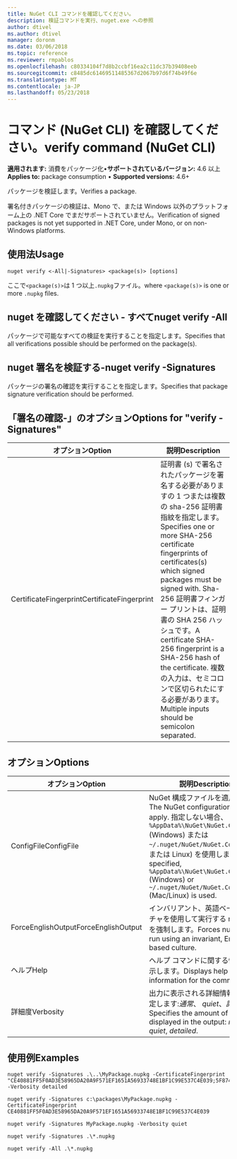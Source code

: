 ```yaml
---
title: NuGet CLI コマンドを確認してください。
description: 検証コマンドを実行、nuget.exe への参照
author: dtivel
ms.author: dtivel
manager: doronm
ms.date: 03/06/2018
ms.topic: reference
ms.reviewer: rmpablos
ms.openlocfilehash: c80334104f7d8b2ccbf16ea2c11dc37b39408eeb
ms.sourcegitcommit: c8485dc61469511485367d2067b97d6f74b49f6e
ms.translationtype: MT
ms.contentlocale: ja-JP
ms.lasthandoff: 05/23/2018
---
```

# <a name="verify-command-nuget-cli"></a><span data-ttu-id="e3410-103">コマンド (NuGet CLI) を確認してください。</span><span class="sxs-lookup"><span data-stu-id="e3410-103">verify command (NuGet CLI)</span></span>

<span data-ttu-id="e3410-104">**適用されます:** 消費をパッケージ化&bullet;**サポートされているバージョン:** 4.6 以上</span><span class="sxs-lookup"><span data-stu-id="e3410-104">**Applies to:** package consumption &bullet; **Supported versions:** 4.6+</span></span>

<span data-ttu-id="e3410-105">パッケージを検証します。</span><span class="sxs-lookup"><span data-stu-id="e3410-105">Verifies a package.</span></span>

<span data-ttu-id="e3410-106">署名付きパッケージの検証は、Mono で、または Windows 以外のプラットフォーム上の .NET Core でまだサポートされていません。</span><span class="sxs-lookup"><span data-stu-id="e3410-106">Verification of signed packages is not yet supported in .NET Core, under Mono, or on non-Windows platforms.</span></span>

## <a name="usage"></a><span data-ttu-id="e3410-107">使用法</span><span class="sxs-lookup"><span data-stu-id="e3410-107">Usage</span></span>

```cli
nuget verify <-All|-Signatures> <package(s)> [options]
```

<span data-ttu-id="e3410-108">ここで`<package(s)>`は 1 つ以上`.nupkg`ファイル。</span><span class="sxs-lookup"><span data-stu-id="e3410-108">where `<package(s)>` is one or more `.nupkg` files.</span></span>

## <a name="nuget-verify--all"></a><span data-ttu-id="e3410-109">nuget を確認してください - すべて</span><span class="sxs-lookup"><span data-stu-id="e3410-109">nuget verify -All</span></span>

<span data-ttu-id="e3410-110">パッケージで可能なすべての検証を実行することを指定します。</span><span class="sxs-lookup"><span data-stu-id="e3410-110">Specifies that all verifications possible should be performed on the package(s).</span></span>

## <a name="nuget-verify--signatures"></a><span data-ttu-id="e3410-111">nuget 署名を検証する-</span><span class="sxs-lookup"><span data-stu-id="e3410-111">nuget verify -Signatures</span></span>

<span data-ttu-id="e3410-112">パッケージの署名の確認を実行することを指定します。</span><span class="sxs-lookup"><span data-stu-id="e3410-112">Specifies that package signature verification should be performed.</span></span>

## <a name="options-for-verify--signatures"></a><span data-ttu-id="e3410-113">「署名の確認-」のオプション</span><span class="sxs-lookup"><span data-stu-id="e3410-113">Options for "verify -Signatures"</span></span>

| <span data-ttu-id="e3410-114">オプション</span><span class="sxs-lookup"><span data-stu-id="e3410-114">Option</span></span> | <span data-ttu-id="e3410-115">説明</span><span class="sxs-lookup"><span data-stu-id="e3410-115">Description</span></span> |
| --- | --- |
| <span data-ttu-id="e3410-116">CertificateFingerprint</span><span class="sxs-lookup"><span data-stu-id="e3410-116">CertificateFingerprint</span></span> | <span data-ttu-id="e3410-117">証明書 (s) で署名されたパッケージを署名する必要がありますの 1 つまたは複数の sha-256 証明書指紋を指定します。</span><span class="sxs-lookup"><span data-stu-id="e3410-117">Specifies one or more SHA-256 certificate fingerprints of certificates(s) which signed packages must be signed with.</span></span> <span data-ttu-id="e3410-118">Sha-256 証明書フィンガー プリントは、証明書の SHA 256 ハッシュです。</span><span class="sxs-lookup"><span data-stu-id="e3410-118">A certificate SHA-256 fingerprint is a SHA-256 hash of the certificate.</span></span> <span data-ttu-id="e3410-119">複数の入力は、セミコロンで区切られたにする必要があります。</span><span class="sxs-lookup"><span data-stu-id="e3410-119">Multiple inputs should be semicolon separated.</span></span> |

## <a name="options"></a><span data-ttu-id="e3410-120">オプション</span><span class="sxs-lookup"><span data-stu-id="e3410-120">Options</span></span>

| <span data-ttu-id="e3410-121">オプション</span><span class="sxs-lookup"><span data-stu-id="e3410-121">Option</span></span> | <span data-ttu-id="e3410-122">説明</span><span class="sxs-lookup"><span data-stu-id="e3410-122">Description</span></span> |
| --- | --- |
| <span data-ttu-id="e3410-123">ConfigFile</span><span class="sxs-lookup"><span data-stu-id="e3410-123">ConfigFile</span></span> | <span data-ttu-id="e3410-124">NuGet 構成ファイルを適用します。</span><span class="sxs-lookup"><span data-stu-id="e3410-124">The NuGet configuration file to apply.</span></span> <span data-ttu-id="e3410-125">指定しない場合、 `%AppData%\NuGet\NuGet.Config` (Windows) または`~/.nuget/NuGet/NuGet.Config`(Mac または Linux) を使用します。</span><span class="sxs-lookup"><span data-stu-id="e3410-125">If not specified, `%AppData%\NuGet\NuGet.Config` (Windows) or `~/.nuget/NuGet/NuGet.Config` (Mac/Linux) is used.</span></span>|
| <span data-ttu-id="e3410-126">ForceEnglishOutput</span><span class="sxs-lookup"><span data-stu-id="e3410-126">ForceEnglishOutput</span></span> | <span data-ttu-id="e3410-127">インバリアント、英語ベースのカルチャを使用して実行する nuget.exe を強制します。</span><span class="sxs-lookup"><span data-stu-id="e3410-127">Forces nuget.exe to run using an invariant, English-based culture.</span></span> |
| <span data-ttu-id="e3410-128">ヘルプ</span><span class="sxs-lookup"><span data-stu-id="e3410-128">Help</span></span> | <span data-ttu-id="e3410-129">ヘルプ コマンドに関する情報を表示します。</span><span class="sxs-lookup"><span data-stu-id="e3410-129">Displays help information for the command.</span></span> |
| <span data-ttu-id="e3410-130">詳細度</span><span class="sxs-lookup"><span data-stu-id="e3410-130">Verbosity</span></span> | <span data-ttu-id="e3410-131">出力に表示される詳細情報の量を指定します:*通常*、 *quiet*、*詳細*です。</span><span class="sxs-lookup"><span data-stu-id="e3410-131">Specifies the amount of detail displayed in the output: *normal*, *quiet*, *detailed*.</span></span> |

## <a name="examples"></a><span data-ttu-id="e3410-132">使用例</span><span class="sxs-lookup"><span data-stu-id="e3410-132">Examples</span></span>

```cli
nuget verify -Signatures .\..\MyPackage.nupkg -CertificateFingerprint "CE40881FF5F0AD3E58965DA20A9F571EF1651A56933748E1BF1C99E537C4E039;5F874AAF47BCB268A19357364E7FBB09D6BF9E8A93E1229909AC5CAC865802E2" -Verbosity detailed

nuget verify -Signatures c:\packages\MyPackage.nupkg -CertificateFingerprint CE40881FF5F0AD3E58965DA20A9F571EF1651A56933748E1BF1C99E537C4E039

nuget verify -Signatures MyPackage.nupkg -Verbosity quiet

nuget verify -Signatures .\*.nupkg

nuget verify -All .\*.nupkg

```